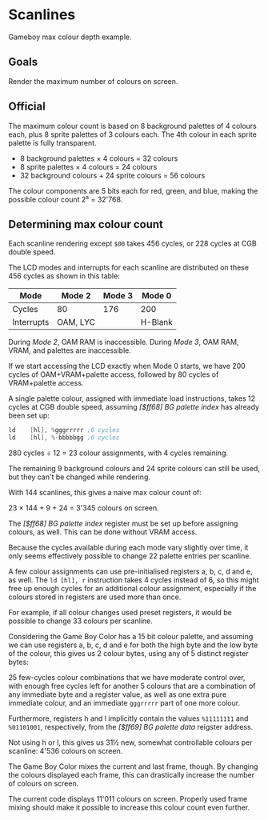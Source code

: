 # Scanlines

Gameboy max colour depth example.

## Goals

Render the maximum number of colours on screen.

## Official

The maximum colour count is based on 8 background palettes of 4 colours each,
plus 8 sprite palettes of 3 colours each. The 4th colour in each sprite palette
is fully transparent.

* 8 background palettes × 4 colours = 32 colours
* 8 sprite palettes × 4 colours = 24 colours
* 32 background colours + 24 sprite colours = 56 colours

The colour components are 5 bits each for red, green, and blue, making the
possible colour count 2⁵ = 32'768.

## Determining max colour count

Each scanline rendering except `$00` takes 456 cycles, or 228 cycles at CGB
double speed.

The LCD modes and interrupts for each scanline are distributed on these 456
cycles as shown in this table:

|Mode      |Mode 2  |Mode 3|Mode 0 |
|----------|--------|------|-------|
|Cycles    |   80   |  176 |  200  |
|Interrupts|OAM, LYC|      |H-Blank|

During *Mode 2*, OAM RAM is inaccessible. During *Mode 3*, OAM RAM, VRAM, and
palettes are inaccessible.

If we start accessing the LCD exactly when Mode 0 starts, we have 200 cycles of
OAM+VRAM+palette access, followed by 80 cycles of VRAM+palette access.

A single palette colour, assigned with immediate load instructions, takes 12
cycles at CGB double speed, assuming *[$ff68] BG palette index* has already been
set up:

```asm
ld    [hl], %gggrrrrr ;6 cycles
ld    [hl], %-bbbbbgg ;6 cycles
```

280 cycles ÷ 12 = 23 colour assignments, with 4 cycles remaining.

The remaining 9 background colours and 24 sprite colours can still be used, but
they can't be changed while rendering.

With 144 scanlines, this gives a naive max colour count of:

23 × 144 + 9 + 24 = 3'345 colours on screen.

The *[$ff68] BG palette index* register must be set up before assigning colours,
as well. This can be done without VRAM access.

Because the cycles available during each mode vary slightly over time, it only
seems effectively possible to change 22 palette entries per scanline.

A few colour assignments can use pre-initialised registers a, b, c, d and e, as
well. The `ld [hl], r` instruction takes 4 cycles instead of 6, so this might
free up enough cycles for an additional colour assignment, especially if the
colours stored in registers are used more than once.

For example, if all colour changes used preset registers, it would be possible
to change 33 colours per scanline.

Considering the Game Boy Color has a 15 bit colour palette, and assuming we can
use registers a, b, c, d and e for both the high byte and the low byte of the
colour, this gives us 2 colour bytes, using any of 5 distinct register bytes:

25 few-cycles colour combinations that we have moderate control over, with
enough free cycles left for another 5 colours that are a combination of any
immediate byte and a register value, as well as one extra pure immediate colour,
and an immediate `gggrrrrr` part of one more colour.

Furthermore, registers h and l implicitly contain the values `%11111111` and
`%01101001`, respectively, from the *[$ff69] BG palette data* reigster address.

Not using h or l, this gives us 31½ new, somewhat controllable colours per
scanline: 4'536 colours on screen.

The Game Boy Color mixes the current and last frame, though. By changing the
colours displayed each frame, this can drastically increase the number of
colours on screen.

The current code displays 11'011 colours on screen. Properly used frame mixing
should make it possible to increase this colour count even further.
